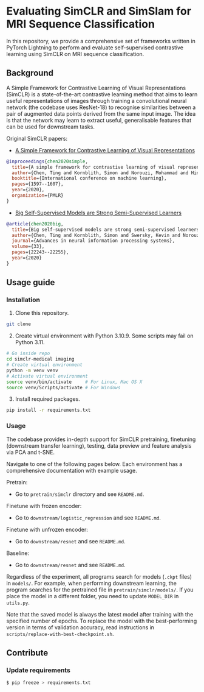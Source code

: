 # Evaluating SimCLR and SimSIam for MRI Sequence Classification

In this repository, we provide a comprehensive set of frameworks written in
PyTorch Lightning to perform and evaluate self-supervised contrastive learning
using SimCLR on MRI sequence classification.

## Background

A Simple Framework for Contrastive Learning of Visual Representations (SimCLR)
is a state-of-the-art contrastive learning method that aims to learn useful
representations of images through training a convolutional neural network (the
codebase uses ResNet-18) to recognise similarities between a pair of augmented
data points derived from the same input image. The idea is that the network may
learn to extract useful, generalisable features that can be used for downstream
tasks.

Original SimCLR papers:
- [A Simple Framework for Contrastive Learning of Visual Representations][simclr]
```bibtex
@inproceedings{chen2020simple,
  title={A simple framework for contrastive learning of visual representations},
  author={Chen, Ting and Kornblith, Simon and Norouzi, Mohammad and Hinton, Geoffrey},
  booktitle={International conference on machine learning},
  pages={1597--1607},
  year={2020},
  organization={PMLR}
}
```
- [Big Self-Supervised Models are Strong Semi-Supervised Learners][simclrv2]
```bibtex
@article{chen2020big,
  title={Big self-supervised models are strong semi-supervised learners},
  author={Chen, Ting and Kornblith, Simon and Swersky, Kevin and Norouzi, Mohammad and Hinton, Geoffrey E},
  journal={Advances in neural information processing systems},
  volume={33},
  pages={22243--22255},
  year={2020}
}
```

[simclr]: https://arxiv.org/pdf/2002.05709.pdf
[simclrv2]: https://arxiv.org/pdf/2006.10029.pdf

<!-- Contributions -->
<!--
## Contributions

- how well does a SimCLR setup that works well for natural images transfer to medical images?
- 4 augmentation sequences (list them out)
- lack of data
- unbalanced dataset
- evaluation metrics & representations
-->

## Usage guide

### Installation

1. Clone this repository.
```bash
git clone
```

2. Create virtual environment with Python 3.10.9. Some scripts may fail on
   Python 3.11.
```bash
# Go inside repo
cd simclr-medical imaging
# Create virtual environment
python -m venv venv
# Activate virtual environment
source venv/bin/activate     # For Linux, Mac OS X
source venv/Scripts/activate # For Windows
```

3. Install required packages.
```bash
pip install -r requirements.txt
```

### Usage

The codebase provides in-depth support for SimCLR pretraining, finetuning
(downstream transfer learning), testing, data preview and feature analysis via
PCA and t-SNE.

Navigate to one of the following pages below. Each environment has a
comprehensive documentation with example usage.

Pretrain:
- Go to `pretrain/simclr` directory and see `README.md`.

Finetune with frozen encoder:
- Go to `downstream/logistic_regression` and see `README.md`.

Finetune with unfrozen encoder:
- Go to `downstream/resnet` and see `README.md`.

Baseline:
- Go to `downstream/resnet` and see `README.md`.

Regardless of the experiment, all programs search for models (`.ckpt` files) in
`models/`. For example, when performing downstream learning, the program
searches for the pretrained file in `pretrain/simclr/models/`. If you place the
model in a different folder, you need to update `MODEL_DIR` in `utils.py`.

Note that the saved model is always the latest model after training with the
specified number of epochs. To replace the model with the best-performing
version in terms of validation accuracy, read instructions in
`scripts/replace-with-best-checkpoint.sh`.


## Contribute

### Update requirements

```bash
$ pip freeze > requirements.txt
```
